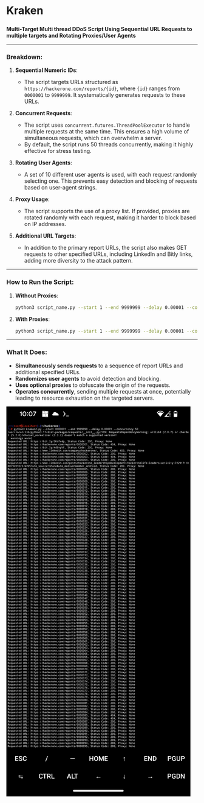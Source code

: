 # Kraken
###
**Multi-Target Multi thread DDoS Script Using Sequential URL Requests to multiple targets and Rotating Proxies/User Agents**

---

### **Breakdown**:

1. **Sequential Numeric IDs**:
   - The script targets URLs structured as `https://hackerone.com/reports/{id}`, where `{id}` ranges from `0000001` to `9999999`. It systematically generates requests to these URLs.

2. **Concurrent Requests**:
   - The script uses `concurrent.futures.ThreadPoolExecutor` to handle multiple requests at the same time. This ensures a high volume of simultaneous requests, which can overwhelm a server.
   - By default, the script runs 50 threads concurrently, making it highly effective for stress testing.

3. **Rotating User Agents**:
   - A set of 10 different user agents is used, with each request randomly selecting one. This prevents easy detection and blocking of requests based on user-agent strings.

4. **Proxy Usage**:
   - The script supports the use of a proxy list. If provided, proxies are rotated randomly with each request, making it harder to block based on IP addresses.

5. **Additional URL Targets**:
   - In addition to the primary report URLs, the script also makes GET requests to other specified URLs, including LinkedIn and Bitly links, adding more diversity to the attack pattern.

---

### **How to Run the Script**:

1. **Without Proxies**:
   ```bash
   python3 script_name.py --start 1 --end 9999999 --delay 0.00001 --concurrency 50
   ```

2. **With Proxies**:
   ```bash
   python3 script_name.py --start 1 --end 9999999 --delay 0.00001 --concurrency 50 --proxies list.txt
   ```

---

### **What It Does**:
- **Simultaneously sends requests** to a sequence of report URLs and additional specified URLs.
- **Randomizes user agents** to avoid detection and blocking.
- **Uses optional proxies** to obfuscate the origin of the requests.
- **Operates concurrently**, sending multiple requests at once, potentially leading to resource exhaustion on the targeted servers.

![Kraken hitting Hackerone ](https://raw.githubusercontent.com/DeadmanXXXII/Kraken/main/Screenshot_20240816-100715.png)


